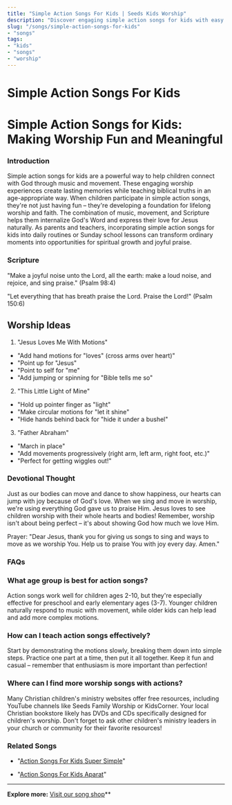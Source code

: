 ```yaml
---
title: "Simple Action Songs For Kids | Seeds Kids Worship"
description: "Discover engaging simple action songs for kids with easy motions and biblical lessons. Perfect for children's worship, Sunday school, and family devotions."
slug: "/songs/simple-action-songs-for-kids"
- "songs"
tags:
- "kids"
- "songs"
- "worship"
---
```


# Simple Action Songs For Kids

# Simple Action Songs for Kids: Making Worship Fun and Meaningful

### Introduction
Simple action songs for kids are a powerful way to help children connect with God through music and movement. These engaging worship experiences create lasting memories while teaching biblical truths in an age-appropriate way. When children participate in simple action songs, they're not just having fun – they're developing a foundation for lifelong worship and faith. The combination of music, movement, and Scripture helps them internalize God's Word and express their love for Jesus naturally. As parents and teachers, incorporating simple action songs for kids into daily routines or Sunday school lessons can transform ordinary moments into opportunities for spiritual growth and joyful praise.

### Scripture
"Make a joyful noise unto the Lord, all the earth: make a loud noise, and rejoice, and sing praise." (Psalm 98:4)

"Let everything that has breath praise the Lord. Praise the Lord!" (Psalm 150:6)

## Worship Ideas
1. "Jesus Loves Me With Motions"
- "Add hand motions for "loves" (cross arms over heart)"
- "Point up for "Jesus"
- "Point to self for "me"
- "Add jumping or spinning for "Bible tells me so"

2. "This Little Light of Mine"
- "Hold up pointer finger as "light"
- "Make circular motions for "let it shine"
- "Hide hands behind back for "hide it under a bushel"

3. "Father Abraham"
- "March in place"
- "Add movements progressively (right arm, left arm, right foot, etc.)"
- "Perfect for getting wiggles out!"

### Devotional Thought
Just as our bodies can move and dance to show happiness, our hearts can jump with joy because of God's love. When we sing and move in worship, we're using everything God gave us to praise Him. Jesus loves to see children worship with their whole hearts and bodies! Remember, worship isn't about being perfect – it's about showing God how much we love Him.

Prayer: "Dear Jesus, thank you for giving us songs to sing and ways to move as we worship You. Help us to praise You with joy every day. Amen."

### FAQs

### What age group is best for action songs?
Action songs work well for children ages 2-10, but they're especially effective for preschool and early elementary ages (3-7). Younger children naturally respond to music with movement, while older kids can help lead and add more complex motions.

### How can I teach action songs effectively?
Start by demonstrating the motions slowly, breaking them down into simple steps. Practice one part at a time, then put it all together. Keep it fun and casual – remember that enthusiasm is more important than perfection!

### Where can I find more worship songs with actions?
Many Christian children's ministry websites offer free resources, including YouTube channels like Seeds Family Worship or KidsCorner. Your local Christian bookstore likely has DVDs and CDs specifically designed for children's worship. Don't forget to ask other children's ministry leaders in your church or community for their favorite resources!

### Related Songs

- "[Action Songs For Kids Super Simple](/songs/action-songs-for-kids-super-simple/)"

- "[Action Songs For Kids Aparat](/songs/action-songs-for-kids-aparat/)"

---

**Explore more:** [Visit our song shop](https://seedskidsworship.com/shop)**

<!-- Schema Markup -->
<script type="application/ld+json">
{
  "@context": "https://schema.org",
  "@type": "MusicRecording",
  "name": "Simple Action Songs For Kids",
  "byArtist": {
    "@type": "MusicGroup",
    "name": "Seeds Kids Worship"
  },
  "isFamilyFriendly": true,
  "url": "https://seedskidsworship.com/songs/simple-action-songs-for-kids/"
}
</script>